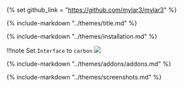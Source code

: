{% set github_link = "https://github.com/mylar3/mylar3" %}

{% include-markdown "../themes/title.md" %}

{% include-markdown "../themes/installation.md" %}

!!!note
    Set `Interface` to `carbon`
![](../site_assets/mylar3/settings.png)

{% include-markdown "../themes/addons/addons.md" %}

{% include-markdown "../themes/screenshots.md" %}

